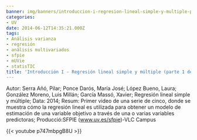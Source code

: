 ```yaml
---
banner: img/banners/introduccion-i-regresion-lineal-simple-y-multiple-parte-1-de-5.jpg
categories:
- UV
date: 2014-06-12T14:35:21.000Z
tags:
- Análisis varianza
- regresión
- análisis multivariados
- sfpie
- mUVie
- statisTIC
title: 'Introducción I - Regresión lineal simple y múltiple (parte 1 de 5)'
---
```


Autor: Serra Añó, Pilar; Ponce Darós, María José; López Bueno, Laura; González Moreno, Luis Millán; García Massó, Xavier;
Regresión lineal simple y múltiple; 
Data: 2014; 
Resum: Primer video de una serie de cinco, donde se muestra cómo la regresión lineal es utilizada para obtener un modelo de estimación de una variable objetivo a través de una o varias variables predictoras; 
Producció:SFPIE (www.uv.es/sfpie)-VLC Campus 

{{< youtube p747mbpgB8U >}}
